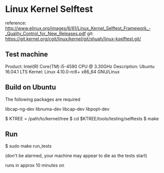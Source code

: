 Linux Kernel Selftest
=====================

reference:
http://www.elinux.org/images/6/61/Linux_Kernel_Selftest_Framework_-_Quality_Control_for_New_Releases.pdf 
git:
https://git.kernel.org/cgit/linux/kernel/git/shuah/linux-kselftest.git/

## Test machine

Product: Intel(R) Core(TM) i5-4590 CPU @ 3.30GHz
Description:	Ubuntu 16.04.1 LTS
Kernel: Linux 4.10.0-rc6+ x86_64 GNU/Linux

## Build on Ubuntu

The following packages are required

libcap-ng-dev
libnuma-dev
libcap-dev
libpopt-dev

$ KTREE = /path/to/kernel/tree
$ cd $KTREE/tools/testing/selftests
$ make

## Run

$ sudo make run_tests <!-- some tests require root to run -->

(don't be alarmed, your machine may appear to die as the tests start)

runs in approx 10 minutes on 
